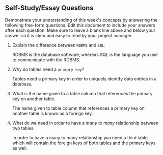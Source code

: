 ## Self-Study/Essay Questions

Demonstrate your understanding of this week's concepts by answering the following free-form questions. Edit this document to include your answers after each question. Make sure to leave a blank line above and below your answer so it is clear and easy to read by your project manager.

1. Explain the difference between `RDBMS` and `SQL`.

   RDBMS is the database software, whereas SQL is the language you use to communicate with the RDBMS.

2. Why do tables need a `primary key`?

   Tables need a primary key in order to uniquely identify data entries in a database.

3. What is the name given to a table column that references the primary key on another table.

   The name given to table column that references a primary key on another table is known as a foreign key.

4. What do we need in order to have a _many to many_ relationship between two tables.

   In order to have a many to many relationship you need a third table which will contain the foreign keys of both tables and the primary keys as well.
